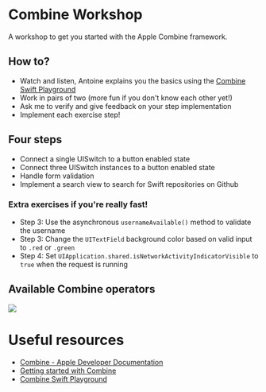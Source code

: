 # Combine Workshop
A workshop to get you started with the Apple Combine framework.

## How to?
- Watch and listen, Antoine explains you the basics using the [Combine Swift Playground](https://github.com/AvdLee/CombineSwiftPlayground)
- Work in pairs of two (more fun if you don't know each other yet!)
- Ask me to verify and give feedback on your step implementation
- Implement each exercise step!

## Four steps
- Connect a single UISwitch to a button enabled state
- Connect three UISwitch instances to a button enabled state
- Handle form validation
- Implement a search view to search for Swift repositories on Github

### Extra exercises if you're really fast!
- Step 3: Use the asynchronous `usernameAvailable()` method to validate the username
- Step 3: Change the `UITextField` background color based on valid input to `.red` or `.green`
- Step 4: Set `UIApplication.shared.isNetworkActivityIndicatorVisible` to `true` when the request is running

## Available Combine operators
![](Assets/combineoperators.png)

# Useful resources

- [Combine - Apple Developer Documentation](https://developer.apple.com/documentation/combine)
- [Getting started with Combine](https://www.avanderlee.com/swift/combine/)
- [Combine Swift Playground](https://github.com/AvdLee/CombineSwiftPlayground)
